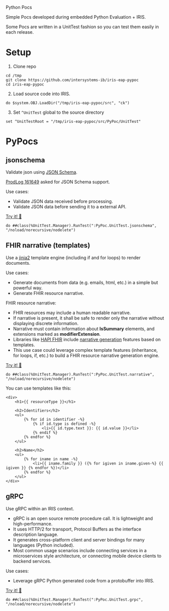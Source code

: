 Python Pocs

Simple Pocs developed during embedded Python Evaluation + IRIS.

Some Pocs are written in a UnitTest fashion so you can test them easily in each release.

# Setup
1. Clone repo
```
cd /tmp
git clone https://github.com/intersystems-ib/iris-eap-pypoc
cd iris-eap-pypoc
```

2. Load source code into IRIS.
```
do $system.OBJ.LoadDir("/tmp/iris-eap-pypoc/src", "ck")
```

3. Set `^UnitTest` global to the source directory
```
set ^UnitTestRoot = "/tmp/iris-eap-pypoc/src/PyPoc/UnitTest"
```

# PyPocs
## jsonschema 
Validate json using [JSON Schema](https://json-schema.org/).

[ProdLog 161649](http://live.prodlog.iscinternal.com/prodlog/main.csp#item=161649) asked for JSON Schema support.

Use cases:
 * Validate JSON data received before processing.
 * Validate JSON data before sending it to a external API.

[Try it! 📝](src/PyPoc/UnitTest/jsonschema.cls)
```objectscript
do ##class(%UnitTest.Manager).RunTest(":PyPoc.UnitTest.jsonschema", "/noload/norecursive/nodelete")
```

## FHIR narrative (templates)
Use a [jinja2](https://github.com/pallets/jinja) template engine (including if and for loops) to render documents.

Use cases:
 * Generate documents from data (e.g. emails, html, etc.) in a simple but powerful way.
 * Generate FHIR resource narrative.

FHIR resource narrative:
 * FHIR resources may include a human readable narrative.
 * If narrative is present, it shall be safe to render only the narrative without displaying discrete information.
 * Narrative must contain information about **IsSummary** elements, and extensions marked as **modifierExtension**.
 * Libraries like [HAPI FHIR](https://hapifhir.io/hapi-fhir/) include [narrative generation](https://hapifhir.io/hapi-fhir/docs/model/narrative_generation.html) features based on templates.
* This use case could leverage complex template features (inheritance, for loops, if, etc.) to build a FHIR resource narrative generation engine.

[Try it! 📝](src/PyPoc/UnitTest/narrative.cls)
```
do ##class(%UnitTest.Manager).RunTest(":PyPoc.UnitTest.narrative", "/noload/norecursive/nodelete")
```

You can use templates like this:
```
<div>
    <h1>{{ resourceType }}</h1>

    <h2>Identifiers</h2>
    <ul>
        {% for id in identifier -%}
            {% if id.type is defined -%}
                <li>{{ id.type.text }}: {{ id.value }}</li>
            {% endif %}
        {% endfor %}
    </ul>

    <h2>Name</h2>
    <ul>
        {% for iname in name -%}
            <li>{{ iname.family }} ({% for igiven in iname.given-%} {{ igiven }} {% endfor %})</li>
        {% endfor %}
    </ul>
</div>
```

## gRPC
Use gRPC within an IRIS context.

* gRPC is an open source remote procedure call. It is lightweight and high-performance.
* It uses HTTP/2 for transport, Protocol Buffers as the interface description language.
* It generates cross-platform client and server bindings for many languages (Python included). 
* Most common usage scenarios include connecting services in a microservices style architecture, or connecting mobile device clients to backend services.

Use cases:
 * Leverage gRPC Python generated code from a protobuffer into IRIS.

[Try it! 📝](src/PyPoc/UnitTest/grpc.cls)
```
do ##class(%UnitTest.Manager).RunTest(":PyPoc.UnitTest.grpc", "/noload/norecursive/nodelete")
```
